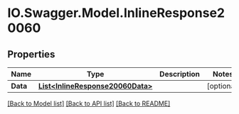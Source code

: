 # IO.Swagger.Model.InlineResponse20060
## Properties

Name | Type | Description | Notes
------------ | ------------- | ------------- | -------------
**Data** | [**List&lt;InlineResponse20060Data&gt;**](InlineResponse20060Data.md) |  | [optional] 

[[Back to Model list]](../README.md#documentation-for-models) [[Back to API list]](../README.md#documentation-for-api-endpoints) [[Back to README]](../README.md)

